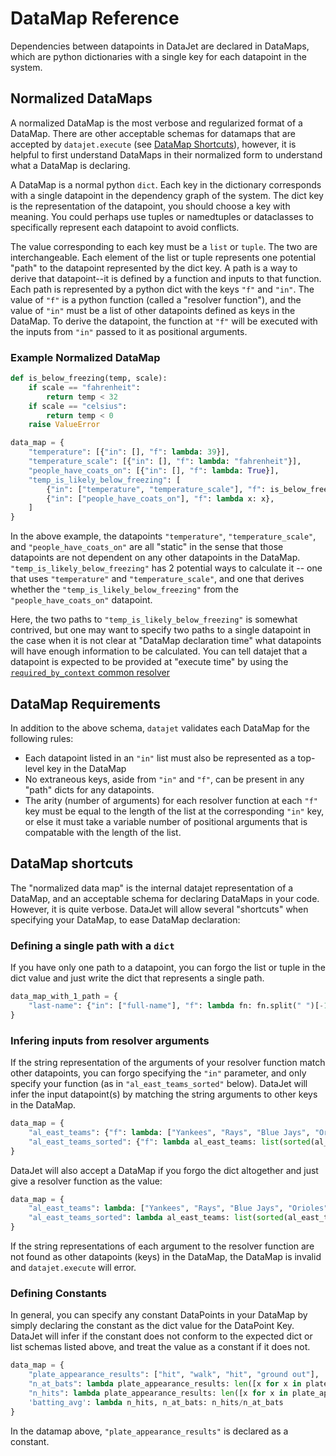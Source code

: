 # DataMap Reference

Dependencies between datapoints in DataJet are declared in DataMaps, which are python dictionaries with a single key for each datapoint in the system.

## Normalized DataMaps

A normalized DataMap is the most verbose and regularized format of a DataMap. There are other acceptable schemas for datamaps that are accepted by `datajet.execute` (see [DataMap Shortcuts](#datamap-shortcuts)), however, it is helpful to first understand DataMaps in their normalized form to understand what a DataMap is declaring.

A DataMap is a normal python `dict`. Each key in the dictionary corresponds with a single datapoint in the dependency graph of the system. The dict key is the representation of the datapoint, you should choose a key with meaning. You could perhaps use tuples or namedtuples or dataclasses to specifically represent each datapoint to avoid conflicts.

The value corresponding to each key must be a `list` or `tuple`. The two are interchangeable. Each element of the list or tuple represents one potential "path" to the datapoint represented by the dict key. A path is a way to derive that datapoint--it is defined by a function and inputs to that function. Each path is represented by a python dict with the keys `"f"` and `"in"`. The value of `"f"` is a python function (called a "resolver function"), and the value of `"in"` must be a list of other datapoints defined as keys in the DataMap. To derive the datapoint, the function at `"f"` will be executed with the inputs from `"in"` passed to it as positional arguments.

### Example Normalized DataMap

```python
def is_below_freezing(temp, scale):
    if scale == "fahrenheit":
        return temp < 32
    if scale == "celsius":
        return temp < 0
    raise ValueError

data_map = {
    "temperature": [{"in": [], "f": lambda: 39}],
    "temperature_scale": [{"in": [], "f": lambda: "fahrenheit"}],
    "people_have_coats_on": [{"in": [], "f": lambda: True}],
    "temp_is_likely_below_freezing": [
        {"in": ["temperature", "temperature_scale"], "f": is_below_freezing},
        {"in": ["people_have_coats_on"], "f": lambda x: x},
    ]
}
```

In the above example, the datapoints `"temperature"`, `"temperature_scale"`, and `"people_have_coats_on"` are all "static" in the sense that those datapoints are not dependent on any other datapoints in the DataMap. `"temp_is_likely_below_freezing"` has 2 potential ways to calculate it -- one that uses `"temperature"` and `"temperature_scale"`, and one that derives whether the `"temp_is_likely_below_freezing"` from the `"people_have_coats_on"` datapoint. 

Here, the two paths to `"temp_is_likely_below_freezing"` is somewhat contrived, but one may want to specify two paths to a single datapoint in the case when it is not clear at "DataMap declaration time" what datapoints will have enough information to be calculated. You can tell datajet that a datapoint is expected to be provided at "execute time" by using the [`required_by_context` common resolver](./api.md#common-resolvers)

## DataMap Requirements
In addition to the above schema, `datajet` validates each DataMap for the following rules:
* Each datapoint listed in an `"in"` list must also be represented as a top-level key in the DataMap
* No extraneous keys, aside from `"in"` and `"f"`, can be present in any "path" dicts for any datapoints.
* The arity (number of arguments) for each resolver function at each `"f"` key must be equal to the length of the list at the corresponding `"in"` key, or else it must take a variable number of positional arguments that is compatable with the length of the list.


## DataMap shortcuts
The "normalized data map" is the internal datajet representation of a DataMap, and an acceptable schema for declaring DataMaps in your code. However, it is quite verbose. DataJet will allow several "shortcuts" when specifying your DataMap, to ease DataMap declaration:  

### Defining a single path with a `dict`
If you have only one path to a datapoint, you can forgo the list or tuple in the dict value and just write the dict that represents a single path.
```python
data_map_with_1_path = {
    "last-name": {"in": ["full-name"], "f": lambda fn: fn.split(" ")[-1]}
}
```

### Infering inputs from resolver arguments
If the string representation of the arguments of your resolver function match other datapoints, you can forgo specifying the `"in"` parameter, and only specify your function (as in `"al_east_teams_sorted"` below). DataJet will infer the input datapoint(s) by matching the string arguments to other keys in the DataMap.
```python
data_map = {
    "al_east_teams": {"f": lambda: ["Yankees", "Rays", "Blue Jays", "Orioles", "Red Sox"]},
    "al_east_teams_sorted": {"f": lambda al_east_teams: list(sorted(al_east_teams)})
}
```

DataJet will also accept a DataMap if you forgo the dict altogether and just give a resolver function as the value:
```python
data_map = {
    "al_east_teams": lambda: ["Yankees", "Rays", "Blue Jays", "Orioles", "Red Sox"],
    "al_east_teams_sorted": lambda al_east_teams: list(sorted(al_east_teams))
}
```

If the string representations of each argument to the resolver function are not found as other datapoints (keys) in the DataMap, the DataMap is invalid and `datajet.execute` will error.

### Defining Constants
In general, you can specify any constant DataPoints in your DataMap by simply declaring the constant as the dict value for the DataPoint Key. DataJet will infer if the constant does not conform to the expected dict or list schemas listed above, and treat the value as a constant if it does not.

```python
data_map = {
    "plate_appearance_results": ["hit", "walk", "hit", "ground out"],
    "n_at_bats": lambda plate_appearance_results: len([x for x in plate_appearance_results if x not in ('walk', 'hbp', 'sac')]),
    "n_hits": lambda plate_appearance_results: len([x for x in plate_appearance_results if x == 'hit']),
    'batting_avg': lambda n_hits, n_at_bats: n_hits/n_at_bats
}
```
In the datamap above, `"plate_appearance_results"` is declared as a constant.
